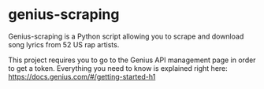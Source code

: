 # genius-scraping

Genius-scraping is a Python script allowing you to scrape and download song lyrics from 52 US rap artists. 

This project requires you to go to the Genius API management page in order to get a token. Everything you need to know is explained right here:
https://docs.genius.com/#/getting-started-h1

